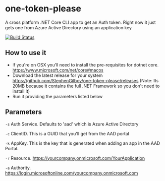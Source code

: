 ﻿# one-token-please
A cross platform .NET Core CLI app to get an Auth token. Right now it just gets one from Azure Active Directory using an application key

[![Build Status](https://travis-ci.org/StephenGilboy/one-token-please.svg?branch=master)](https://travis-ci.org/StephenGilboy/one-token-please)

## How to use it

* If you're on OSX you'll need to install the pre-requisites for dotnet core. https://www.microsoft.com/net/core#macos 
* Download the latest release for your system https://github.com/StephenGilboy/one-token-please/releases (Note: Its 20MB because it contains the full .NET Framework so you don't need to install it)
* Run it providing the parameters listed below

## Parameters
`-s` Auth Service. Defaults to 'aad' which is Azure Active Directory

`-c` ClientID. This is a GUID that you'll get from the AAD portal

`-k` AppKey. This is the key that is generated when adding an app in the AAD Portal.

`-r` Resource. https://yourcompany.onmicrosoft.com/YourApplication

`-a` Authority. https://login.microsoftonline.com/yourcompany.onmicrosoft.com

